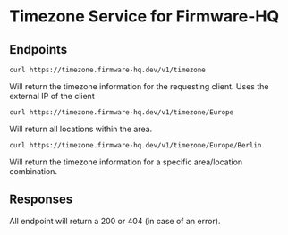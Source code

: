 # Timezone Service for Firmware-HQ

## Endpoints

`curl https://timezone.firmware-hq.dev/v1/timezone`

Will return the timezone information for the requesting client. Uses the external IP of the client

`curl https://timezone.firmware-hq.dev/v1/timezone/Europe`

Will return all locations within the area.

`curl https://timezone.firmware-hq.dev/v1/timezone/Europe/Berlin`

Will return the timezone information for a specific area/location combination.

## Responses

All endpoint will return a 200 or 404 (in case of an error).
